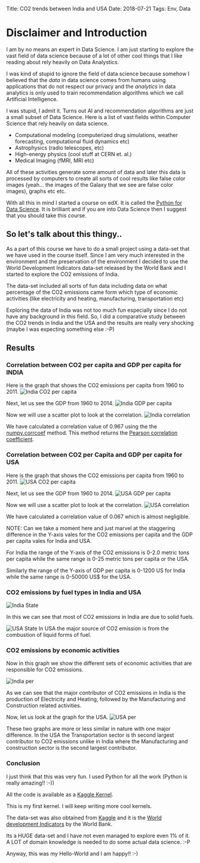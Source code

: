 Title: CO2 trends between India and USA
Date: 2018-07-21
Tags: Env, Data

# Disclaimer and Introduction
I am by no means an expert in Data Science. I am just starting to
explore the vast field of data science because of a lot of other cool
things that I like reading about rely heavily on Data Analystics.

I was kind of stupid to ignore the field of data science because
somehow I believed that the _data_ in data science comes from humans
using applications that do not respect our privacy and the _analytics_
in data analytics is only used to train recommendation algorithms
which we call Artificial Intelligence.

I was stupid, I admit it. Turns out AI and recommendation algorithms
are just a small subset of Data Science. Here is a list of vast fields
within Computer Science that rely heavily on data science.

- Computational modeling (computerized drug simulations, weather
  forecasting, computational fluid dynamics etc)
- Astrophysics (radio telescopes, etc)
- High-energy physics (cool stuff at CERN et. al.)
- Medical Imaging (fMRI, MRI etc)

All of these activities generate some amount of data and later this
data is processed by computers to create all sorts of cool results
like false color images (yeah... the images of the Galaxy that we see
are false color images), graphs etc etc.

With all this in mind I started a course on edX. It is called
the
[Python for Data Science](https://courses.edx.org/courses/course-v1:UCSanDiegoX+DSE200x+1T2018/course/).
It is brilliant and if you are into Data Science then I suggest that
you should take this course.

## So let's talk about this thingy..

As a part of this course we have to do a small project using a data-set
that we have used in the course itself. Since I am very much
interested in the environment and the preservation of the environment
I decided to use the World Development Indicators data-set released by
the World Bank and I started to explore the CO2 emissions of India.

The data-set included all sorts of fun data including data on what
percentage of the CO2 emissions came form which type of economic
activities (like electricity and heating, manufacturing,
transportation etc)

Exploring the data of India was not too much fun especially since I do
not have any background in this field. So, I did a comparative study
between the CO2 trends in India and the USA and the results are
really very shocking (maybe I was expecting something else :-P)

## Results
### Correlation between CO2 per capita and GDP per capita for INDIA

Here is the graph that shows the CO2 emissions per capita from 1960 to 2011.
![India CO2 per capita](/assets/images/2018-07-21/indiaCo2.png)
	
Next, let us see the GDP from 1960 to 2014.
![India GDP per capita](/assets/images/2018-07-21/indiaGdp.png)

Now we will use a scatter plot to look at the correlation.
![India correlation](/assets/images/2018-07-21/indiaCor.png)

We have calculated a correlation value of 0.967 using the
the
[numpy.corrcoef](https://docs.scipy.org/doc/numpy/reference/generated/numpy.corrcoef.html) method. This
method returns
the
[Pearson correlation coefficient](https://en.wikipedia.org/wiki/Pearson_correlation_coefficient).

### Correlation between CO2 per Capita and GDP per capita for USA

Here is the graph that shows the CO2 emissions per capita from 1960 to 2011.
![USA CO2 per capita](/assets/images/2018-07-21/usaCo2.png)
	
Next, let us see the GDP from 1960 to 2014.
![USA GDP per capita](/assets/images/2018-07-21/usaGdp.png)

Now we will use a scatter plot to look at the correlation.
![USA correlation](/assets/images/2018-07-21/usaCor.png)

We have calculated a correlation value of 0.067 which is almost negligible.

NOTE: Can we take a moment here and just marvel at the staggering difference in the Y-axis vales for the CO2 emissions per capita and the GDP per capita vales for India and USA.

For India the range of the Y-axis of the CO2 emissions is 0-2.0 metric tons per capita while the same range is 0-25 metric tons per capita or the USA.

Similarly the range of the Y-axis of GDP per capita is 0-1200 US for India while the same range is 0-50000 US$ for the USA. 

### CO2 emissions by fuel types in India and USA

![India State](/assets/images/2018-07-21/indiaState.png)

In this we can see that most of CO2 emissions in India are due to solid fuels. 

![USA State](/assets/images/2018-07-21/usaState.png)
In USA the major source of CO2 emission is from the combustion of liquid forms of fuel. 

### CO2 emissions by economic activities

Now in this graph we show the different sets of economic activities that are responsible for CO2 emissions.

![India per](/assets/images/2018-07-21/indiaPer.png)

As we can see that the major contributor of CO2 emissions in India is
the production of Electricity and Heating, followed by the
Manufacturing and Construction related activities.

Now, let us look at the graph for the USA.
![USA per](/assets/images/2018-07-21/usaPer.png)

These two graphs are more or less similar in nature with one major
difference. In the USA the Transportation sector is th second largest
contributor to CO2 emissions unlike in India where the Manufacturing
and construction sector is the second largest contributor.


### Conclusion
I just think that this was very fun. 
I used Python for all the work (Python is really amazing!! :-))

All the code is available as
a
[Kaggle Kernel](https://www.kaggle.com/data83/comparative-study-of-co2-trends-in-india-and-usa). 

This is my first kernel. I will keep writing more cool kernels. 

The data-set was also obtained from [Kaggle](kaggle.com) and it is the [World development Indicators](https://www.kaggle.com/worldbank/world-development-indicators) by the World Bank. 

Its a HUGE data-set and I have not even managed to explore even 1% of
it. A LOT of domain knowledge is needed to do some actual data
science. :-P

Anyway, this was my Hello-World and I am happy!! :-)




